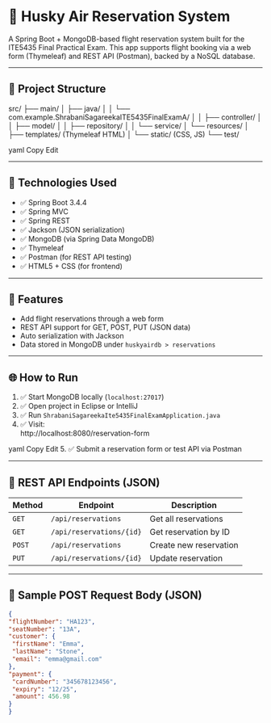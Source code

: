 # 🛫 Husky Air Reservation System

A Spring Boot + MongoDB-based flight reservation system built for the ITE5435 Final Practical Exam. This app supports flight booking via a web form (Thymeleaf) and REST API (Postman), backed by a NoSQL database.

---

## 📁 Project Structure

src/ ├── main/ │ ├── java/ │ │ └── com.example.ShrabaniSagareekaITE5435FinalExamA/ │ │ ├── controller/ │ │ ├── model/ │ │ ├── repository/ │ │ └── service/ │ └── resources/ │ ├── templates/ (Thymeleaf HTML) │ └── static/ (CSS, JS) └── test/

yaml
Copy
Edit

---

## 🧪 Technologies Used

- ✅ Spring Boot 3.4.4
- ✅ Spring MVC
- ✅ Spring REST
- ✅ Jackson (JSON serialization)
- ✅ MongoDB (via Spring Data MongoDB)
- ✅ Thymeleaf
- ✅ Postman (for REST API testing)
- ✅ HTML5 + CSS (for frontend)

---

## 🚀 Features

- Add flight reservations through a web form
- REST API support for GET, POST, PUT (JSON data)
- Auto serialization with Jackson
- Data stored in MongoDB under `huskyairdb > reservations`

---

## 🌐 How to Run

1. ✅ Start MongoDB locally (`localhost:27017`)
2. ✅ Open project in Eclipse or IntelliJ
3. ✅ Run `ShrabaniSagareekaIte5435FinalExamApplication.java`
4. ✅ Visit:  
http://localhost:8080/reservation-form

yaml
Copy
Edit
5. ✅ Submit a reservation form or test API via Postman

---

## 🔁 REST API Endpoints (JSON)

| Method | Endpoint                        | Description         |
|--------|----------------------------------|---------------------|
| `GET`  | `/api/reservations`             | Get all reservations |
| `GET`  | `/api/reservations/{id}`        | Get reservation by ID |
| `POST` | `/api/reservations`             | Create new reservation |
| `PUT`  | `/api/reservations/{id}`        | Update reservation |

---

## 🔎 Sample POST Request Body (JSON)

```json
{
"flightNumber": "HA123",
"seatNumber": "13A",
"customer": {
 "firstName": "Emma",
 "lastName": "Stone",
 "email": "emma@gmail.com"
},
"payment": {
 "cardNumber": "345678123456",
 "expiry": "12/25",
 "amount": 456.98
}
}
